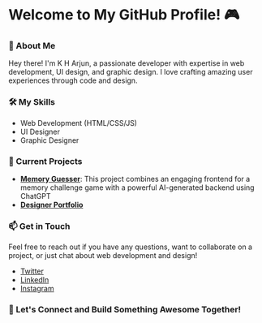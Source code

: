 # Welcome to My GitHub Profile! 🎮

### 🌟 About Me
Hey there! I'm K H Arjun, a passionate developer with expertise in web development, UI design, and graphic design. I love crafting amazing user experiences through code and design.

### 🛠️ My Skills
- Web Development (HTML/CSS/JS)
- UI Designer
- Graphic Designer

### 🚀 Current Projects
- **[Memory Guesser](https://arjunkh2004.github.io/Memory-Guesser/)**: This project combines an engaging frontend for a memory challenge game with a powerful AI-generated backend using ChatGPT
- **[Designer Portfolio](https://www.figma.com/design/LdHsdB6Yg7rSmMP780rZzr/Designer-Portfolio?node-id=18-229&t=iHBkjAsQJ03YJ7f8-1)**

### 📫 Get in Touch
Feel free to reach out if you have any questions, want to collaborate on a project, or just chat about web development and design!
- [Twitter](https://twitter.com/ArjunKH2004)
- [LinkedIn](https://www.linkedin.com/in/k-h-arjun-310913206/)
- [Instagram](https://www.instagram.com/a.rjunnn._/) 

### 🎉 Let's Connect and Build Something Awesome Together!
